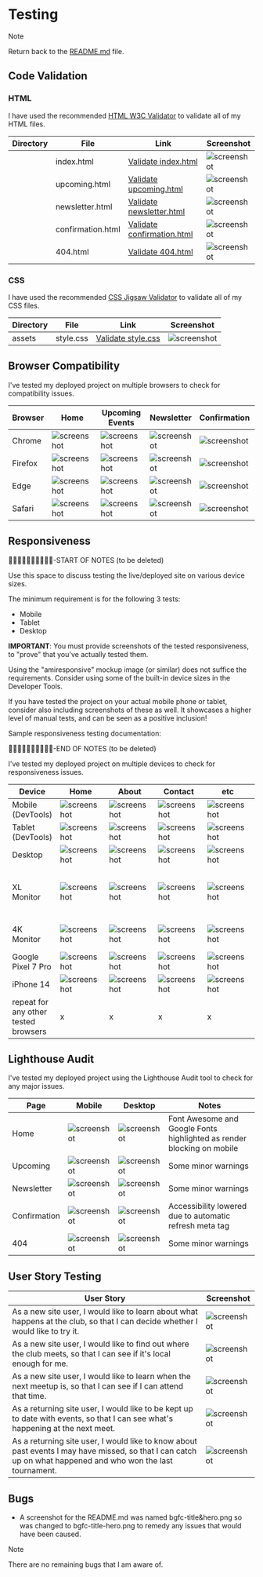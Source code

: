 # Testing

> [!NOTE]  
> Return back to the [README.md](README.md) file.

## Code Validation

### HTML

I have used the recommended [HTML W3C Validator](https://validator.w3.org) to validate all of my HTML files.

| Directory | File | Link | Screenshot |
| --- | --- | --- | --- |
|  | index.html | [Validate index.html](https://validator.w3.org/nu/?doc=https://apeskinian.github.io/p1_bgfc/index.html) | ![screenshot](documentation/validation/validate-html-index.png) |
|  | upcoming.html | [Validate upcoming.html](https://validator.w3.org/nu/?doc=https://apeskinian.github.io/p1_bgfc/upcoming.html) | ![screenshot](documentation/validation/validate-html-upcoming.png) |
|  | newsletter.html | [Validate newsletter.html](https://validator.w3.org/nu/?doc=https://apeskinian.github.io/p1_bgfc/newsletter.html) | ![screenshot](documentation/validation/validate-html-newsletter.png) |
|  | confirmation.html | [Validate confirmation.html](https://validator.w3.org/nu/?doc=https%3A%2F%2Fapeskinian.github.io%2Fp1_bgfc%2Fconfirmation.html) | ![screenshot](documentation/validation/validate-html-confirmation.png) |
|  | 404.html | [Validate 404.html](https://validator.w3.org/nu/?doc=https%3A%2F%2Fapeskinian.github.io%2Fp1_bgfc%2F404.html) | ![screenshot](documentation/validation/validate-html-404.png) |


### CSS

I have used the recommended [CSS Jigsaw Validator](https://jigsaw.w3.org/css-validator) to validate all of my CSS files.

| Directory | File | Link | Screenshot |
| --- | --- | --- | --- |
| assets | style.css | [Validate style.css](https://jigsaw.w3.org/css-validator/validator?uri=https%3A%2F%2Fapeskinian.github.io%2Fp1_bgfc) | ![screenshot](documentation/validation/validate-css.png) |

## Browser Compatibility

I've tested my deployed project on multiple browsers to check for compatibility issues.

| Browser | Home | Upcoming Events | Newsletter | Confirmation | 404 | Notes |
| --- | --- | --- | --- | --- | --- | --- |
| Chrome | ![screenshot](documentation/browsers/chrome/chrome-index.png) | ![screenshot](documentation/browsers/chrome/chrome-upcoming.png) | ![screenshot](documentation/browsers/chrome/chrome-newsletter.png) | ![screenshot](documentation/browsers/chrome/chrome-confirmation.png) | ![screenshot](documentation/browsers/chrome/chrome-404.png) | Works as expected |
| Firefox | ![screenshot](documentation/browsers/firefox/firefox-index.png) | ![screenshot](documentation/browsers/firefox/firefox-upcoming.png) | ![screenshot](documentation/browsers/firefox/firefox-newsletter.png) | ![screenshot](documentation/browsers/firefox/firefox-confirmation.png) | ![screenshot](documentation/browsers/firefox/firefox-404.png) | Works as expected |
| Edge | ![screenshot](documentation/browsers/edge/edge-index.png) | ![screenshot](documentation/browsers/edge/edge-upcoming.png) | ![screenshot](documentation/browsers/edge/edge-newsletter.png) | ![screenshot](documentation/browsers/edge/edge-confirmation.png) | ![screenshot](documentation/browsers/edge/edge-404.png) | Works as expected |
| Safari | ![screenshot](documentation/browsers/safari/safari-index.png) | ![screenshot](documentation/browsers/safari/safari-upcoming.png) | ![screenshot](documentation/browsers/safari/safari-newsletter.png) | ![screenshot](documentation/browsers/safari/safari-confirmation.png) | ![screenshot](documentation/browsers/safari/safari-404.png) | Works as expected |

## Responsiveness

🛑🛑🛑🛑🛑🛑🛑🛑🛑🛑-START OF NOTES (to be deleted)

Use this space to discuss testing the live/deployed site on various device sizes.

The minimum requirement is for the following 3 tests:
- Mobile
- Tablet
- Desktop

**IMPORTANT**: You must provide screenshots of the tested responsiveness, to "prove" that you've actually tested them.

Using the "amiresponsive" mockup image (or similar) does not suffice the requirements.
Consider using some of the built-in device sizes in the Developer Tools.

If you have tested the project on your actual mobile phone or tablet, consider also including screenshots of these as well.
It showcases a higher level of manual tests, and can be seen as a positive inclusion!

Sample responsiveness testing documentation:

🛑🛑🛑🛑🛑🛑🛑🛑🛑🛑-END OF NOTES (to be deleted)

I've tested my deployed project on multiple devices to check for responsiveness issues.

| Device | Home | About | Contact | etc | Notes |
| --- | --- | --- | --- | --- | --- |
| Mobile (DevTools) | ![screenshot](documentation/responsiveness/responsive-mobile-home.png) | ![screenshot](documentation/responsiveness/responsive-mobile-about.png) | ![screenshot](documentation/responsiveness/responsive-mobile-contact.png) | ![screenshot](documentation/responsiveness/responsive-mobile-etc.png) | Works as expected |
| Tablet (DevTools) | ![screenshot](documentation/responsiveness/responsive-tablet-home.png) | ![screenshot](documentation/responsiveness/responsive-tablet-about.png) | ![screenshot](documentation/responsiveness/responsive-tablet-contact.png) | ![screenshot](documentation/responsiveness/responsive-tablet-etc.png) | Works as expected |
| Desktop | ![screenshot](documentation/responsiveness/responsive-desktop-home.png) | ![screenshot](documentation/responsiveness/responsive-desktop-about.png) | ![screenshot](documentation/responsiveness/responsive-desktop-contact.png) | ![screenshot](documentation/responsiveness/responsive-desktop-etc.png) | Works as expected |
| XL Monitor | ![screenshot](documentation/responsiveness/responsive-xl-home.png) | ![screenshot](documentation/responsiveness/responsive-xl-about.png) | ![screenshot](documentation/responsiveness/responsive-xl-contact.png) | ![screenshot](documentation/responsiveness/responsive-xl-etc.png) | Scaling starts to have minor issues |
| 4K Monitor | ![screenshot](documentation/responsiveness/responsive-4k-home.png) | ![screenshot](documentation/responsiveness/responsive-4k-about.png) | ![screenshot](documentation/responsiveness/responsive-4k-contact.png) | ![screenshot](documentation/responsiveness/responsive-4k-etc.png) | Noticeable scaling issues |
| Google Pixel 7 Pro | ![screenshot](documentation/responsiveness/responsive-pixel-home.png) | ![screenshot](documentation/responsiveness/responsive-pixel-about.png) | ![screenshot](documentation/responsiveness/responsive-pixel-contact.png) | ![screenshot](documentation/responsiveness/responsive-pixel-etc.png) | Works as expected |
| iPhone 14 | ![screenshot](documentation/responsiveness/responsive-iphone-home.png) | ![screenshot](documentation/responsiveness/responsive-iphone-about.png) | ![screenshot](documentation/responsiveness/responsive-iphone-contact.png) | ![screenshot](documentation/responsiveness/responsive-iphone-etc.png) | Works as expected |
| repeat for any other tested browsers | x | x | x | x | x |

## Lighthouse Audit

I've tested my deployed project using the Lighthouse Audit tool to check for any major issues.

| Page | Mobile | Desktop | Notes |
| --- | --- | --- | --- |
| Home | ![screenshot](documentation/lighthouse/lighthouse-mobile-index.png) | ![screenshot](documentation/lighthouse/lighthouse-desktop-index.png) | Font Awesome and Google Fonts highlighted as render blocking on mobile |
| Upcoming | ![screenshot](documentation/lighthouse/lighthouse-mobile-upcoming.png) | ![screenshot](documentation/lighthouse/lighthouse-desktop-upcoming.png) | Some minor warnings |
| Newsletter | ![screenshot](documentation/lighthouse/lighthouse-mobile-newsletter.png) | ![screenshot](documentation/lighthouse/lighthouse-desktop-newsletter.png) | Some minor warnings |
| Confirmation | ![screenshot](documentation/lighthouse/lighthouse-mobile-confirmation.png) | ![screenshot](documentation/lighthouse/lighthouse-desktop-confirmation.png) | Accessibility lowered due to automatic refresh meta tag |
| 404 | ![screenshot](documentation/lighthouse/lighthouse-mobile-404.png) | ![screenshot](documentation/lighthouse/lighthouse-desktop-404.png) | Some minor warnings |

## User Story Testing

| User Story | Screenshot |
| --- | --- |
| As a new site user, I would like to learn about what happens at the club, so that I can decide whether I would like to try it. | ![screenshot](documentation/screenshots/bgfc-what-who-where.png) |
| As a new site user, I would like to find out where the club meets, so that I can see if it's local enough for me. | ![screenshot](documentation/screenshots/bgfc-map.png) |
| As a new site user, I would like to learn when the next meetup is, so that I can see if I can attend that time. | ![screenshot](documentation/screenshots/bgfc-upcoming-page.png) |
| As a returning site user, I would like to be kept up to date with events, so that I can see what's happening at the next meet. | ![screenshot](documentation/screenshots/bgfc-upcoming-page.png) |
| As a returning site user, I would like to know about past events I may have missed, so that I can catch up on what happened and who won the last tournament. | ![screenshot](documentation/screenshots/bgfc-newsletter-page.png) |

## Bugs

- A screenshot for the README.md was named bgfc-title&hero.png so was changed to bgfc-title-hero.png to remedy any issues that would have been caused.

> [!NOTE]  
> There are no remaining bugs that I am aware of.

